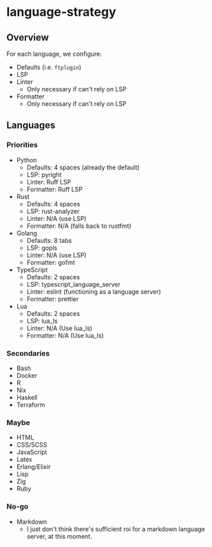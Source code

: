 # language-strategy

## Overview

For each language, we configure:

- Defaults (i.e. `ftplugin`)
- LSP
- Linter
    - Only necessary if can't rely on LSP
- Formatter
    - Only necessary if can't rely on LSP

## Languages

### Priorities

- Python
    - Defaults: 4 spaces (already the default)
    - LSP: pyright
    - Linter: Ruff LSP
    - Formatter: Ruff LSP
- Rust
    - Defaults: 4 spaces
    - LSP: rust-analyzer
    - Linter: N/A (use LSP)
    - Formatter: N/A (falls back to rustfmt)
- Golang
    - Defaults: 8 tabs
    - LSP: gopls
    - Linter: N/A (use LSP)
    - Formatter: gofmt
- TypeScript
    - Defaults: 2 spaces
    - LSP: typescript_language_server
    - Linter: eslint (functioning as a language server)
    - Formatter: prettier
- Lua
    - Defaults: 2 spaces
    - LSP: lua_ls
    - Linter: N/A (Use lua_ls)
    - Formatter: N/A (Use lua_ls)

### Secondaries

- Bash
- Docker
- R
- Nix
- Haskell
- Terraform

### Maybe

- HTML
- CSS/SCSS
- JavaScript
- Latex
- Erlang/Elixir
- Lisp
- Zig
- Ruby

### No-go

- Markdown
    - I just don't think there's sufficient roi for a markdown language server,
      at this moment.
